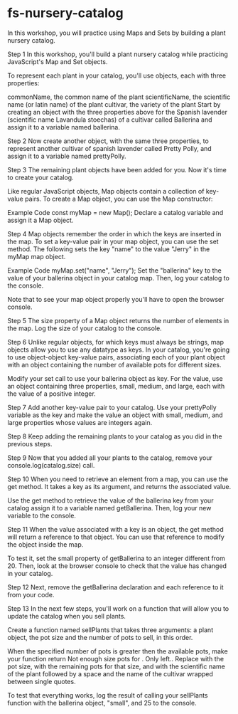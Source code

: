 # fs-nursery-catalog
In this workshop, you will practice using Maps and Sets by building a plant nursery catalog.

Step 1
In this workshop, you'll build a plant nursery catalog while practicing JavaScript's Map and Set objects.

To represent each plant in your catalog, you'll use objects, each with three properties:

commonName, the common name of the plant
scientificName, the scientific name (or latin name) of the plant
cultivar, the variety of the plant
Start by creating an object with the three properties above for the Spanish lavender (scientific name Lavandula stoechas) of a cultivar called Ballerina and assign it to a variable named ballerina.

Step 2
Now create another object, with the same three properties, to represent another cultivar of spanish lavender called Pretty Polly, and assign it to a variable named prettyPolly.

Step 3
The remaining plant objects have been added for you. Now it's time to create your catalog.

Like regular JavaScript objects, Map objects contain a collection of key-value pairs. To create a Map object, you can use the Map constructor:

Example Code
const myMap = new Map();
Declare a catalog variable and assign it a Map object.

Step 4
Map objects remember the order in which the keys are inserted in the map. To set a key-value pair in your map object, you can use the set method. The following sets the key "name" to the value "Jerry" in the myMap map object.

Example Code
myMap.set("name", "Jerry");
Set the "ballerina" key to the value of your ballerina object in your catalog map. Then, log your catalog to the console.

Note that to see your map object properly you'll have to open the browser console.

Step 5
The size property of a Map object returns the number of elements in the map. Log the size of your catalog to the console.

Step 6
Unlike regular objects, for which keys must always be strings, map objects allow you to use any datatype as keys. In your catalog, you're going to use object-object key-value pairs, associating each of your plant object with an object containing the number of available pots for different sizes.

Modify your set call to use your ballerina object as key. For the value, use an object containing three properties, small, medium, and large, each with the value of a positive integer.

Step 7
Add another key-value pair to your catalog. Use your prettyPolly variable as the key and make the value an object with small, medium, and large properties whose values are integers again.

Step 8
Keep adding the remaining plants to your catalog as you did in the previous steps.

Step 9
Now that you added all your plants to the catalog, remove your console.log(catalog.size) call.

Step 10
When you need to retrieve an element from a map, you can use the get method. It takes a key as its argument, and returns the associated value.

Use the get method to retrieve the value of the ballerina key from your catalog assign it to a variable named getBallerina. Then, log your new variable to the console.

Step 11 
When the value associated with a key is an object, the get method will return a reference to that object. You can use that reference to modify the object inside the map.

To test it, set the small property of getBallerina to an integer different from 20. Then, look at the browser console to check that the value has changed in your catalog.

Step 12
Next, remove the getBallerina declaration and each reference to it from your code.

Step 13
In the next few steps, you'll work on a function that will allow you to update the catalog when you sell plants.

Create a function named sellPlants that takes three arguments: a plant object, the pot size and the number of pots to sell, in this order.

When the specified number of pots is greater then the available pots, make your function return Not enough <pot-size> size pots for <item-name>. Only <pot-number> left.. Replace <pot-size> with the pot size, <pot-number> with the remaining pots for that size, and <item-name> with the scientific name of the plant followed by a space and the name of the cultivar wrapped between single quotes.

To test that everything works, log the result of calling your sellPlants function with the ballerina object, "small", and 25 to the console.